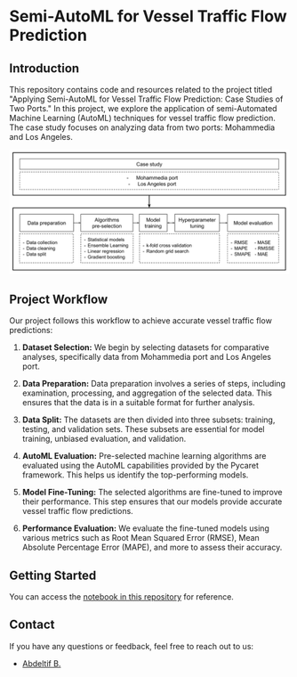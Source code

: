 # Semi-AutoML for Vessel Traffic Flow Prediction

## Introduction

This repository contains code and resources related to the project titled "Applying Semi-AutoML for Vessel Traffic Flow Prediction: Case Studies of Two Ports." In this project, we explore the application of semi-Automated Machine Learning (AutoML) techniques for vessel traffic flow prediction. The case study focuses on analyzing data from two ports: Mohammedia and Los Angeles.

![Figure 1](Fig1.png)

## Project Workflow

Our project follows this workflow to achieve accurate vessel traffic flow predictions:

1. **Dataset Selection:** We begin by selecting datasets for comparative analyses, specifically data from Mohammedia port and Los Angeles port.

2. **Data Preparation:** Data preparation involves a series of steps, including examination, processing, and aggregation of the selected data. This ensures that the data is in a suitable format for further analysis.

3. **Data Split:** The datasets are then divided into three subsets: training, testing, and validation sets. These subsets are essential for model training, unbiased evaluation, and validation.

4. **AutoML Evaluation:** Pre-selected machine learning algorithms are evaluated using the AutoML capabilities provided by the Pycaret framework. This helps us identify the top-performing models.

5. **Model Fine-Tuning:** The selected algorithms are fine-tuned to improve their performance. This step ensures that our models provide accurate vessel traffic flow predictions.

6. **Performance Evaluation:** We evaluate the fine-tuned models using various metrics such as Root Mean Squared Error (RMSE), Mean Absolute Percentage Error (MAPE), and more to assess their accuracy.

## Getting Started
You can access the [notebook in this repository](https://github.com/abdeltif-b/automl-prediction/blob/master/notebook.ipynb) for reference.
 
## Contact

If you have any questions or feedback, feel free to reach out to us:

- [Abdeltif B.](mailto:abdeltif.boujamza@gmail.com)

